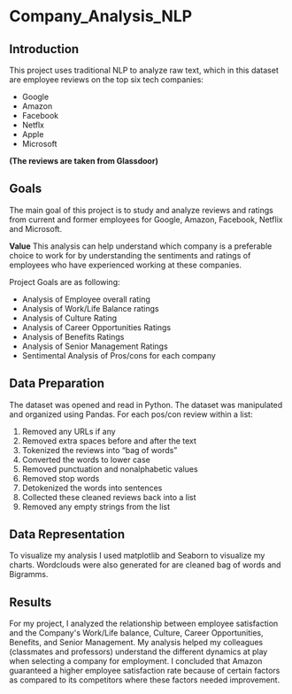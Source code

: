 # Company_Analysis_NLP

## Introduction

This project uses traditional NLP to analyze raw text, which in this dataset are employee reviews on the top six tech companies:

  * Google
  * Amazon
  * Facebook
  * Netflx
  * Apple
  * Microsoft
  
**(The reviews are taken from Glassdoor)**

## Goals

The main goal of this project is to study and analyze reviews and ratings from current and former employees for Google, Amazon, Facebook, Netflix and Microsoft. 

**Value** 
This analysis can help understand which company is a preferable choice to work for by understanding the sentiments and ratings of employees who have experienced working at these companies.

Project Goals are as following:
  *	Analysis of Employee overall rating
  *	Analysis of Work/Life Balance ratings
  *	Analysis of Culture Rating
  * Analysis of Career Opportunities Ratings
  * Analysis of Benefits Ratings
  * Analysis of Senior Management Ratings
  * Sentimental Analysis of Pros/cons for each company

## Data Preparation

The dataset was opened and read in Python. The dataset was manipulated and organized using Pandas. 
For each pos/con review within a list:
1.	Removed any URLs if any
2.	Removed extra spaces before and after the text
3.	Tokenized the reviews into “bag of words”
4.	Converted the words to lower case
5.	Removed punctuation and nonalphabetic values
6.	Removed stop words 
7.	Detokenized the words into sentences
8.	Collected these cleaned reviews back into a list
9.	Removed any empty strings from the list

## Data Representation

To visualize my analysis I used matplotlib and Seaborn to visualize my charts. 
Wordclouds were also generated for are cleaned bag of words and Bigramms.

## Results

For my project, I analyzed the relationship between employee satisfaction and the Company's Work/Life balance, Culture, Career Opportunities, Benefits, and Senior Management. My analysis helped my colleagues (classmates and professors) understand the different dynamics at play when selecting a company for employment. I concluded that Amazon guaranteed a higher employee satisfaction rate because of certain factors as compared to its competitors where these factors needed improvement.





